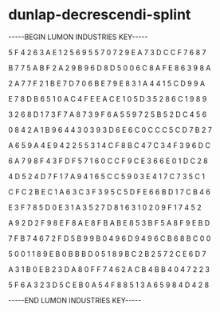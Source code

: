 # dunlap-decrescendi-splint

-----BEGIN LUMON INDUSTRIES KEY-----

5 F 4 2 6 3 A E 1 2 5 6 9 5 5 7 0 7 2 9 E A 7 3 D C C F 7 6 8 7

B 7 7 5 A B F 2 A 2 9 B 9 6 D 8 D 5 0 0 6 C 8 A F E 8 6 3 9 8 A

2 A 7 7 F 2 1 B E 7 D 7 0 6 B E 7 9 E 8 3 1 A 4 4 1 5 C D 9 9 A

E 7 8 D B 6 5 1 0 A C 4 F E E A C E 1 0 5 D 3 5 2 8 6 C 1 9 8 9

3 2 6 8 D 1 7 3 F 7 A 8 7 3 9 F 6 A 5 5 9 7 2 5 B 5 2 D C 4 5 6

0 8 4 2 A 1 B 9 6 4 4 3 0 3 9 3 D 6 E 6 C 0 C C C 5 C D 7 B 2 7

A 6 5 9 A 4 E 9 4 2 2 5 5 3 1 4 C F 8 B C 4 7 C 3 4 F 3 9 6 D C

6 A 7 9 8 F 4 3 F D F 5 7 1 6 0 C C F 9 C E 3 6 6 E 0 1 D C 2 8

4 D 5 2 4 D 7 F 1 7 A 9 4 1 6 5 C C 5 9 0 3 E 4 1 7 C 7 3 5 C 1

C F C 2 B E C 1 A 6 3 C 3 F 3 9 5 C 5 D F E 6 6 B D 1 7 C B 4 6

E 3 F 7 8 5 D 0 E 3 1 A 3 5 2 7 D 8 1 6 3 1 0 2 0 9 F 1 7 4 5 2

A 9 2 D 2 F 9 8 E F 8 A E 8 F B A B E 8 5 3 B F 5 A 8 F 9 E B D

7 F B 7 4 6 7 2 F D 5 B 9 9 B 0 4 9 6 D 9 4 9 6 C B 6 8 B C 0 0

5 0 0 1 1 8 9 E B 0 B B B D 0 5 1 8 9 B C 2 B 2 5 7 2 C E 6 D 7

A 3 1 B 0 E B 2 3 D A 8 0 F F 7 4 6 2 A C B 4 B B 4 0 4 7 2 2 3

5 F 6 A 3 2 3 D 5 C E B 0 A 5 4 F 8 8 5 1 3 A 6 5 9 8 4 D 4 2 8

-----END LUMON INDUSTRIES KEY-----
